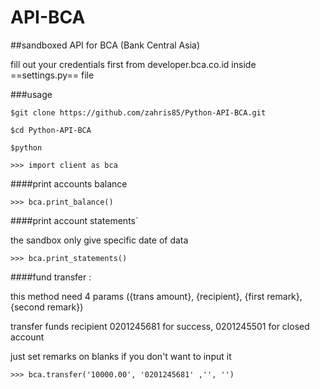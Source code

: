 # API-BCA
##sandboxed API for BCA (Bank Central Asia)

fill out your credentials first from developer.bca.co.id inside ==settings.py== file

###usage

`$git clone https://github.com/zahris85/Python-API-BCA.git`

`$cd Python-API-BCA`

`$python`

`>>> import client as bca`

####print accounts balance

`>>> bca.print_balance()`

####print account statements`

the sandbox only give specific date of data

`>>> bca.print_statements()`

####fund transfer :

this method need 4 params ({trans amount}, {recipient}, {first remark}, {second remark})

transfer funds recipient 0201245681 for success,  0201245501 for closed account

just set remarks on blanks if you don't want to input it

`>>> bca.transfer('10000.00', '0201245681' ,'', '')`

